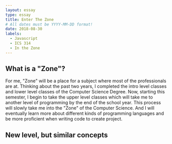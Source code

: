 ```yaml
---
layout: essay
type: essay
title: Enter The Zone
# All dates must be YYYY-MM-DD format!
date: 2018-08-30
labels:
  - Javascript
  - ICS 314
  - In the Zone
---
```


## What is a "Zone"?

For me, "Zone" will be a place for a subject where most of the professionals are at. Thinking about the past two years, I completed the intro level classes and lower level classes of the Computer Science Degree. Now, starting this semester, I begin to take the upper level classes which will take me to another level of programming by the end of the school year. This process will slowly take me into the "Zone" of the Computer Science. And I will eventually learn more about different kinds of programming languages and be more proficient when writing code to create project. 

## New level, but similar concepts






